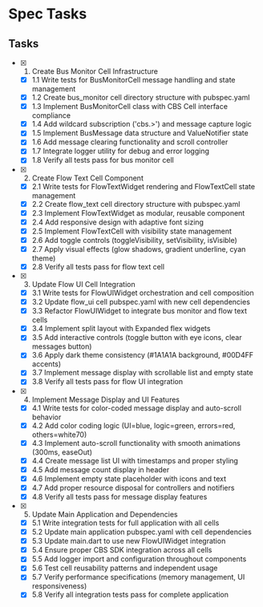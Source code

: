 # Spec Tasks

## Tasks

- [x] 1. Create Bus Monitor Cell Infrastructure
  - [x] 1.1 Write tests for BusMonitorCell message handling and state management
  - [x] 1.2 Create bus_monitor cell directory structure with pubspec.yaml
  - [x] 1.3 Implement BusMonitorCell class with CBS Cell interface compliance
  - [x] 1.4 Add wildcard subscription ('cbs.>') and message capture logic
  - [x] 1.5 Implement BusMessage data structure and ValueNotifier state
  - [x] 1.6 Add message clearing functionality and scroll controller
  - [x] 1.7 Integrate logger utility for debug and error logging
  - [x] 1.8 Verify all tests pass for bus monitor cell

- [x] 2. Create Flow Text Cell Component
  - [x] 2.1 Write tests for FlowTextWidget rendering and FlowTextCell state management
  - [x] 2.2 Create flow_text cell directory structure with pubspec.yaml
  - [x] 2.3 Implement FlowTextWidget as modular, reusable component
  - [x] 2.4 Add responsive design with adaptive font sizing
  - [x] 2.5 Implement FlowTextCell with visibility state management
  - [x] 2.6 Add toggle controls (toggleVisibility, setVisibility, isVisible)
  - [x] 2.7 Apply visual effects (glow shadows, gradient underline, cyan theme)
  - [x] 2.8 Verify all tests pass for flow text cell

- [x] 3. Update Flow UI Cell Integration
  - [x] 3.1 Write tests for FlowUIWidget orchestration and cell composition
  - [x] 3.2 Update flow_ui cell pubspec.yaml with new cell dependencies
  - [x] 3.3 Refactor FlowUIWidget to integrate bus monitor and flow text cells
  - [x] 3.4 Implement split layout with Expanded flex widgets
  - [x] 3.5 Add interactive controls (toggle button with eye icons, clear messages button)
  - [x] 3.6 Apply dark theme consistency (#1A1A1A background, #00D4FF accents)
  - [x] 3.7 Implement message display with scrollable list and empty state
  - [x] 3.8 Verify all tests pass for flow UI integration

- [x] 4. Implement Message Display and UI Features
  - [x] 4.1 Write tests for color-coded message display and auto-scroll behavior
  - [x] 4.2 Add color coding logic (UI=blue, logic=green, errors=red, others=white70)
  - [x] 4.3 Implement auto-scroll functionality with smooth animations (300ms, easeOut)
  - [x] 4.4 Create message list UI with timestamps and proper styling
  - [x] 4.5 Add message count display in header
  - [x] 4.6 Implement empty state placeholder with icons and text
  - [x] 4.7 Add proper resource disposal for controllers and notifiers
  - [x] 4.8 Verify all tests pass for message display features

- [x] 5. Update Main Application and Dependencies
  - [x] 5.1 Write integration tests for full application with all cells
  - [x] 5.2 Update main application pubspec.yaml with cell dependencies
  - [x] 5.3 Update main.dart to use new FlowUIWidget integration
  - [x] 5.4 Ensure proper CBS SDK integration across all cells
  - [x] 5.5 Add logger import and configuration throughout components
  - [x] 5.6 Test cell reusability patterns and independent usage
  - [x] 5.7 Verify performance specifications (memory management, UI responsiveness)
  - [x] 5.8 Verify all integration tests pass for complete application
